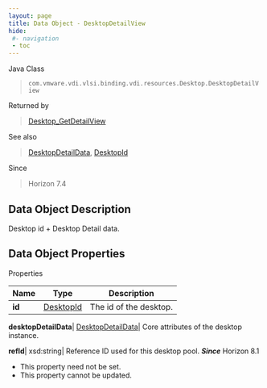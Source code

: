 ```yaml
---
layout: page
title: Data Object - DesktopDetailView
hide:
 #- navigation
 - toc
---
```






Java Class  
> `com.vmware.vdi.vlsi.binding.vdi.resources.Desktop.DesktopDetailView`

Returned by  
> [Desktop_GetDetailView](vdi.resources.Desktop.md#getDetailView)

See also  
> [DesktopDetailData](vdi.resources.Desktop.DesktopDetailData.md), [DesktopId](vdi.entity.DesktopId.md)

Since  
> Horizon 7.4


## Data Object Description 

Desktop id + Desktop Detail data. 

## Data Object Properties

Properties

Name |  Type |  Description   
---|---|---  
**id**| [DesktopId](vdi.entity.DesktopId.md)|  The id of the desktop.   
  
**desktopDetailData**| [DesktopDetailData](vdi.resources.Desktop.DesktopDetailData.md)|  Core attributes of the desktop instance.   
  
**refId**|  xsd:string|  Reference ID used for this desktop pool.  **_Since_** Horizon 8.1  


* This property need not be set.
* This property cannot be updated.

  
  
  
  
  
  
